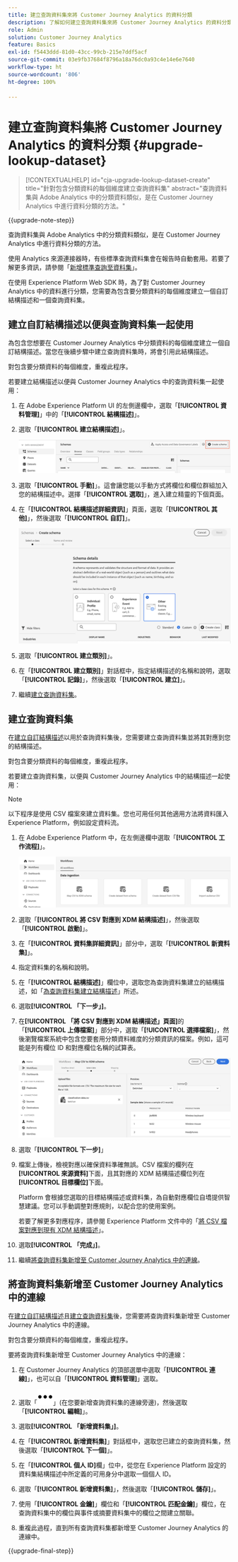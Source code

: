 ```yaml
---
title: 建立查詢資料集來將 Customer Journey Analytics 的資料分類
description: 了解如何建立查詢資料集來將 Customer Journey Analytics 的資料分類
role: Admin
solution: Customer Journey Analytics
feature: Basics
exl-id: f5443ddd-81d0-43cc-99cb-215e7ddf5acf
source-git-commit: 03e9fb37684f8796a18a76dc0a93c4e14e6e7640
workflow-type: ht
source-wordcount: '806'
ht-degree: 100%

---
```


# 建立查詢資料集將 Customer Journey Analytics 的資料分類 {#upgrade-lookup-dataset}

<!-- markdownlint-disable MD034 -->

>[!CONTEXTUALHELP]
>id="cja-upgrade-lookup-dataset-create"
>title="針對包含分類資料的每個維度建立查詢資料集"
>abstract="查詢資料集與 Adobe Analytics 中的分類資料類似，是在 Customer Journey Analytics 中進行資料分類的方法。"

<!-- markdownlint-enable MD034 -->

{{upgrade-note-step}}

查詢資料集與 Adobe Analytics 中的分類資料類似，是在 Customer Journey Analytics 中進行資料分類的方法。

使用 Analytics 來源連接器時，有些標準查詢資料集會在報告時自動套用。若要了解更多資訊，請參閱「[新增標準查詢至資料集](/help/connections/standard-lookups.md)」。

在使用 Experience Platform Web SDK 時，為了對 Customer Journey Analytics 中的資料進行分類，您需要為包含要分類資料的每個維度建立一個自訂結構描述和一個查詢資料集。

## 建立自訂結構描述以便與查詢資料集一起使用

為包含您想要在 Customer Journey Analytics 中分類資料的每個維度建立一個自訂結構描述。當您在後續步驟中建立查詢資料集時，將會引用此結構描述。

對包含要分類資料的每個維度，重複此程序。

若要建立結構描述以便與 Customer Journey Analytics 中的查詢資料集一起使用：

1. 在 Adobe Experience Platform UI 的左側邊欄中，選取「**[!UICONTROL 資料管理]**」中的「**[!UICONTROL 結構描述]**」。

1. 選取「**[!UICONTROL 建立結構描述]**」。

   ![建立結構描述按鈕](assets/schema-create.png)

1. 選取「**[!UICONTROL 手動]**」。這會讓您能以手動方式將欄位和欄位群組加入您的結構描述中。選擇「**[!UICONTROL 選取]**」，進入建立精靈的下個頁面。

1. 在「**[!UICONTROL 結構描述詳細資訊]**」頁面，選取「**[!UICONTROL 其他]**」，然後選取「**[!UICONTROL 自訂]**」。

   ![建立自訂](assets/schema-custom.png)

1. 選取「**[!UICONTROL 建立類別]**」。

   <!-- add screenshot -->

1. 在「**[!UICONTROL 建立類別]**」對話框中，指定結構描述的名稱和說明，選取「**[!UICONTROL 記錄]**」，然後選取「**[!UICONTROL 建立]**」。

1. 繼續[建立查詢資料集](#create-a-lookup-dataset)。

## 建立查詢資料集

在[建立自訂結構描述](#create-a-custom-schema-to-use-with-the-lookup-dataset)以用於查詢資料集後，您需要建立查詢資料集並將其對應到您的結構描述。

對包含要分類資料的每個維度，重複此程序。

若要建立查詢資料集，以便與 Customer Journey Analytics 中的結構描述一起使用：

>[!NOTE]
>
>以下程序是使用 CSV 檔案來建立資料集。您也可用任何其他適用方法將資料匯入 Experience Platform，例如設定資料流。

1. 在 Adobe Experience Platform 中，在左側邊欄中選取「**[!UICONTROL 工作流程]**」。

   ![建立自訂](assets/lookup-dataset-workflows.png)

1. 選取「**[!UICONTROL 將 CSV 對應到 XDM 結構描述]**」，然後選取「**[!UICONTROL 啟動]**」。

1. 在「**[!UICONTROL 資料集詳細資訊]**」部分中，選取「**[!UICONTROL 新資料集]**」。

1. 指定資料集的名稱和說明。

1. 在「**[!UICONTROL 結構描述]**」欄位中，選取您為查詢資料集建立的結構描述，如「[為查詢資料集建立結構描述](#create-a-schema-for-lookup-datasets)」所述。

1. 選取&#x200B;**[!UICONTROL 「下一步」]**。

1. 在&#x200B;**[!UICONTROL 「將 CSV 對應到 XDM 結構描述」頁面]**&#x200B;的「**[!UICONTROL 上傳檔案]**」部分中，選取「**[!UICONTROL 選擇檔案]**」，然後瀏覽檔案系統中包含您要套用分類資料維度的分類資訊的檔案。例如，這可能是列有欄位 ID 和對應欄位名稱的試算表。<!-- correct? How can I better explain what this file is?-->

   ![對應 CSV 檔案](assets/lookup-map-csv.png)

1. 選取「**[!UICONTROL 下一步]**」

1. 檔案上傳後，檢視對應以確保資料準確無誤。CSV 檔案的欄列在&#x200B;**[!UICONTROL 來源資料]**&#x200B;下面，且其對應的 XDM 結構描述欄位列在&#x200B;**[!UICONTROL 目標欄位]**&#x200B;下面。

   Platform 會根據您選取的目標結構描述或資料集，為自動對應欄位自墧提供智慧建議。您可以手動調整對應規則，以配合您的使用案例。

   若要了解更多對應程序，請參閱 Experience Platform 文件中的「[將 CSV 檔案對應到現有 XDM 結構描述](https://experienceleague.adobe.com/zh-hant/docs/experience-platform/ingestion/tutorials/map-csv/existing-schema)」。

1. 選取&#x200B;**[!UICONTROL 「完成」]**。

1. 繼續[將查詢資料集新增至 Customer Journey Analytics 中的連線](#add-the-lookup-dataset-to-your-connection-in-customer-journey-analytics)。

## 將查詢資料集新增至 Customer Journey Analytics 中的連線

在[建立自訂結構描述](#create-a-custom-schema-to-use-with-the-lookup-dataset)且[建立查詢資料集](#create-a-lookup-dataset)後，您需要將查詢資料集新增至 Customer Journey Analytics 中的連線。

對包含要分類資料的每個維度，重複此程序。

要將查詢資料集新增至 Customer Journey Analytics 中的連線：

1. 在 Customer Journey Analytics 的頂部選單中選取「**[!UICONTROL 連線]**」，也可以自「**[!UICONTROL 資料管理]**」選取。

1. 選取「![更多圖示](assets/More.svg)」(在您要新增查詢資料集的連線旁邊)，然後選取「**[!UICONTROL 編輯]**」。

   <!-- add screenshot -->

1. 選取&#x200B;**[!UICONTROL 「新增資料集」]**。

1. 在「**[!UICONTROL 新增資料集]**」對話框中，選取您已建立的查詢資料集，然後選取「**[!UICONTROL 下一個]**」。

1. 在「**[!UICONTROL 個人 ID]**&#x200B;欄」位中，從您在 Experience Platform 設定的資料集結構描述中所定義的可用身分中選取一個個人 ID。 <!-- fill out other fields? -->

1. 選取「**[!UICONTROL 新增資料集]**」，然後選取「**[!UICONTROL 儲存]**」。

   <!-- is there a step right in between here where you select the dataset -->

1. 使用「**[!UICONTROL 金鑰]**」欄位和「**[!UICONTROL 匹配金鑰]**」欄位，在查詢資料集中的欄位與事件或摘要資料集中的欄位之間建立關聯。

1. 重複此過程，直到所有查詢資料集都新增至 Customer Journey Analytics 的連線中。

{{upgrade-final-step}}

